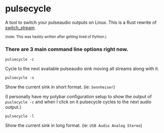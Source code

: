 # pulsecycle
A tool to switch your pulseaudio outputs on Linux. This is a Rust rewrite of [switch_stream](https://github.com/Cightline/switch_stream). 

<sup>(note: This was hastily written after getting tired of Python.)</sup>

### There are 3 main command line options right now. 

 ```pulsecycle -c```

 Cycle to the next available pulseaudio sink moving all streams along with it.
 
`pulsecycle -s`

 Show the current sink in short format. (ie: `Sennheiser`)
 
 (I personally have my polybar configuration setup to show the output of `puslecycle -c` and when I click on it pulsecycle cycles to the next audio output.)
 
 
`pulsecycle -l`

Show the current sink in long format. (ie: `USB Audio Analog Stereo`)
